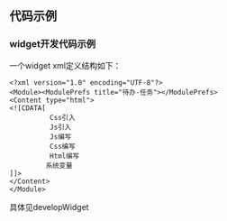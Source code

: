 ## 代码示例

### widget开发代码示例

一个widget xml定义结构如下：

	<?xml version="1.0" encoding="UTF-8"?>
	<Module><ModulePrefs title="待办-任务"></ModulePrefs>
	<Content type="html">
	<![CDATA[
	          Css引入  
	          Js引入
	          Js编写
	          Css编写
	          Html编写
	         系统变量
	]]>
	</Content>
	</Module>



具体见developWidget